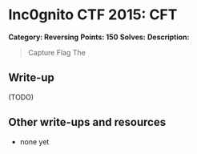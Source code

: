 # Inc0gnito CTF 2015: CFT

**Category: Reversing** 
**Points: 150** 
**Solves:** 
**Description:**

> Capture Flag The


## Write-up

(TODO)

## Other write-ups and resources

* none yet
